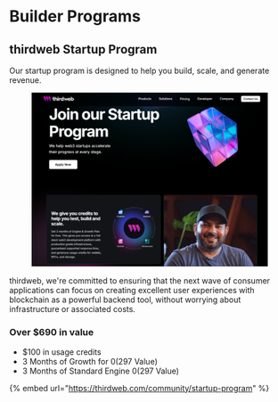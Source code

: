 # Builder Programs

## thirdweb Startup Program

Our startup program is designed to help you build, scale, and generate revenue.

<figure><img src=".gitbook/assets/image (1).png" alt=""><figcaption></figcaption></figure>

thirdweb, we're committed to ensuring that the next wave of consumer applications can focus on creating excellent user experiences with blockchain as a powerful backend tool, without worrying about infrastructure or associated costs.

### Over $690 in value  <a href="#over-usd690-in-value" id="over-usd690-in-value"></a>

* $100 in usage credits
* 3 Months of Growth for $0 ($297 Value)
* 3 Months of Standard Engine $0 ($297 Value)

{% embed url="https://thirdweb.com/community/startup-program" %}
